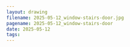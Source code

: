 ```yaml
---
layout: drawing
filename: 2025-05-12_window-stairs-door.jpg
pagename: 2025-05-12_window-stairs-door
date: 2025-05-12
tags:
---
```

